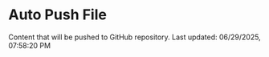 # Auto Push File

Content that will be pushed to GitHub repository.
Last updated: 06/29/2025, 07:58:20 PM